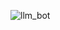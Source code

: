 
![llm_bot](https://github.com/RescueRadar/LLM_Chatbot/assets/110292494/cc0b75ad-224d-4a2b-a83d-b47994e851d2)

